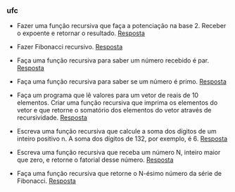 ### ufc
*  Fazer uma função recursiva que faça a potenciação na base 2. Receber o expoente  e retornar o resultado.
[Resposta](08_recursividade/Potencia_de_base.md)

*  Fazer Fibonacci recursivo.
[Resposta](08_recursividade/Fibonacci.md)

*  Faça uma função recursiva para saber um número recebido é par.
[Resposta](08_recursividade/eh_par.md)

*  Faça uma função recursiva para saber se um número é primo.
[Resposta](08_recursividade/eh_primo.md)

*  Faça um programa que lê valores para um vetor de reais de 10 elementos. Criar uma função recursiva que imprima os elementos do vetor e que retorne o somatório dos elementos do vetor através de recursividade.
[Resposta](08_recursividade/Vet_recursivo.md)

*  Escreva uma função recursiva que calcule a soma dos dígitos de um inteiro positivo n. A soma dos dígitos de 132, por exemplo, é 6.
[Resposta](08_recursividade/SomaDig.md)

*  Escreva uma função recursiva que receba um número N, inteiro maior que zero, e retorne o fatorial desse número.
[Resposta](08_recursividade/fatorial.md)
*  Faça uma função recursiva que retorne o N-ésimo número da série de Fibonacci.
[Resposta](08_recursividade/N_esimo_termo_fibonacci.md)
